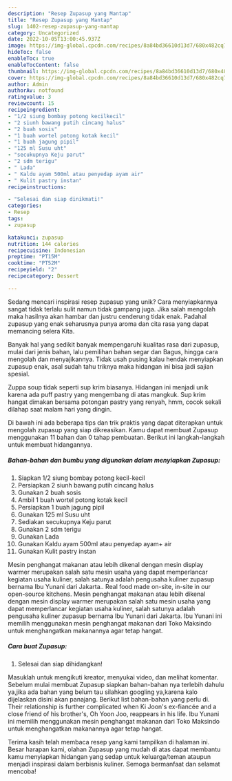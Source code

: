 ```yaml
---
description: "Resep Zupasup yang Mantap"
title: "Resep Zupasup yang Mantap"
slug: 1402-resep-zupasup-yang-mantap
category: Uncategorized
date: 2022-10-05T13:00:45.937Z
image: https://img-global.cpcdn.com/recipes/8a84bd36610d13d7/680x482cq70/zupasup-foto-resep-utama.jpg
hideToc: false
enableToc: true
enableTocContent: false
thumbnail: https://img-global.cpcdn.com/recipes/8a84bd36610d13d7/680x482cq70/zupasup-foto-resep-utama.jpg
cover: https://img-global.cpcdn.com/recipes/8a84bd36610d13d7/680x482cq70/zupasup-foto-resep-utama.jpg
author: Admin
authorAv: notfound
ratingvalue: 3
reviewcount: 15
recipeingredient:
- "1/2 siung bombay potong kecilkecil"
- "2 siunh bawang putih cincang halus"
- "2 buah sosis"
- "1 buah wortel potong kotak kecil"
- "1 buah jagung pipil"
- "125 ml Susu uht"
- "secukupnya Keju parut"
- "2 sdm terigu"
- " Lada"
- " Kaldu ayam 500ml atau penyedap ayam air"
- " Kulit pastry instan"
recipeinstructions:

- "Selesai dan siap dinikmati!"
categories:
- Resep
tags:
- zupasup

katakunci: zupasup 
nutrition: 144 calories
recipecuisine: Indonesian
preptime: "PT15M"
cooktime: "PT52M"
recipeyield: "2"
recipecategory: Dessert

---
```





Sedang mencari inspirasi resep zupasup yang unik? Cara menyiapkannya sangat tidak terlalu sulit namun tidak gampang juga. Jika salah mengolah maka hasilnya akan hambar dan justru cenderung tidak enak. Padahal zupasup yang enak seharusnya punya aroma dan cita rasa yang dapat memancing selera Kita.





Banyak hal yang sedikit banyak mempengaruhi kualitas rasa dari zupasup, mulai dari jenis bahan, lalu pemilihan bahan segar dan Bagus, hingga cara mengolah dan menyajikannya. Tidak usah pusing kalau hendak menyiapkan zupasup enak,      asal sudah tahu triknya maka hidangan ini bisa jadi sajian spesial.














Zuppa soup tidak seperti sup krim biasanya. Hidangan ini menjadi unik karena ada puff pastry yang mengembang di atas mangkuk. Sup krim hangat dimakan bersama potongan pastry yang renyah, hmm, cocok sekali dilahap saat malam hari yang dingin.






Di bawah ini ada beberapa tips dan trik praktis yang dapat diterapkan untuk mengolah zupasup yang siap dikreasikan. Kamu dapat membuat Zupasup menggunakan 11 bahan dan 0 tahap pembuatan. Berikut ini langkah-langkah untuk membuat hidangannya.

<!--inarticleads1-->

##### Bahan-bahan dan bumbu yang digunakan dalam menyiapkan Zupasup:

1. Siapkan 1/2 siung bombay potong kecil-kecil
1. Persiapkan 2 siunh bawang putih cincang halus
1. Gunakan 2 buah sosis
1. Ambil 1 buah wortel potong kotak kecil
1. Persiapkan 1 buah jagung pipil
1. Gunakan 125 ml Susu uht
1. Sediakan secukupnya Keju parut
1. Gunakan 2 sdm terigu
1. Gunakan  Lada
1. Gunakan  Kaldu ayam 500ml atau penyedap ayam+ air
1. Gunakan  Kulit pastry instan


Mesin penghangat makanan atau lebih dikenal dengan mesin display warmer merupakan salah satu mesin usaha yang dapat memperlancar kegiatan usaha kuliner, salah satunya adalah pengusaha kuliner zupasup bernama Ibu Yunani dari Jakarta.. Real food made on-site, in-site in our open-source kitchens. Mesin penghangat makanan atau lebih dikenal dengan mesin display warmer merupakan salah satu mesin usaha yang dapat memperlancar kegiatan usaha kuliner, salah satunya adalah pengusaha kuliner zupasup bernama Ibu Yunani dari Jakarta. Ibu Yunani ini memilih menggunakan mesin penghangat makanan dari Toko Maksindo untuk menghangatkan makanannya agar tetap hangat. 

<!--inarticleads2-->

##### Cara buat Zupasup:


1. Selesai dan siap dihidangkan!

Masuklah untuk mengikuti kreator, menyukai video, dan melihat komentar. Sebelum mulai membuat Zupasup siapkan bahan-bahan nya terlebih dahulu ya,jika ada bahan yang belum tau silahkan googling ya,karena kalo dijelaskan disini akan panajang. Berikut list bahan-bahan yang perlu di. Their relationship is further complicated when Ki Joon&#39;s ex-fiancée and a close friend of his brother&#39;s, Oh Yoon Joo, reappears in his life. Ibu Yunani ini memilih menggunakan mesin penghangat makanan dari Toko Maksindo untuk menghangatkan makanannya agar tetap hangat. 

Terima kasih telah membaca resep yang kami tampilkan di halaman ini. Besar harapan kami, olahan Zupasup yang mudah di atas dapat membantu kamu menyiapkan hidangan yang sedap untuk keluarga/teman ataupun menjadi inspirasi dalam berbisnis kuliner. Semoga bermanfaat dan selamat mencoba!
